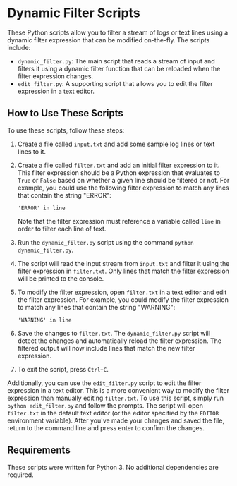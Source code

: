 
# Dynamic Filter Scripts

These Python scripts allow you to filter a stream of logs or text lines using a dynamic filter expression that can be modified on-the-fly. The scripts include:

- `dynamic_filter.py`: The main script that reads a stream of input and filters it using a dynamic filter function that can be reloaded when the filter expression changes.
- `edit_filter.py`: A supporting script that allows you to edit the filter expression in a text editor.

## How to Use These Scripts

To use these scripts, follow these steps:

1. Create a file called `input.txt` and add some sample log lines or text lines to it.

2. Create a file called `filter.txt` and add an initial filter expression to it. This filter expression should be a Python expression that evaluates to `True` or `False` based on whether a given line should be filtered or not. For example, you could use the following filter expression to match any lines that contain the string "ERROR":

   ```
   'ERROR' in line
   ```

   Note that the filter expression must reference a variable called `line` in order to filter each line of text.

3. Run the `dynamic_filter.py` script using the command `python dynamic_filter.py`.

4. The script will read the input stream from `input.txt` and filter it using the filter expression in `filter.txt`. Only lines that match the filter expression will be printed to the console.

5. To modify the filter expression, open `filter.txt` in a text editor and edit the filter expression. For example, you could modify the filter expression to match any lines that contain the string "WARNING":

   ```
   'WARNING' in line
   ```

6. Save the changes to `filter.txt`. The `dynamic_filter.py` script will detect the changes and automatically reload the filter expression. The filtered output will now include lines that match the new filter expression.

7. To exit the script, press `Ctrl+C`.

Additionally, you can use the `edit_filter.py` script to edit the filter expression in a text editor. This is a more convenient way to modify the filter expression than manually editing `filter.txt`. To use this script, simply run `python edit_filter.py` and follow the prompts. The script will open `filter.txt` in the default text editor (or the editor specified by the `EDITOR` environment variable). After you've made your changes and saved the file, return to the command line and press enter to confirm the changes.

## Requirements

These scripts were written for Python 3. No additional dependencies are required.
